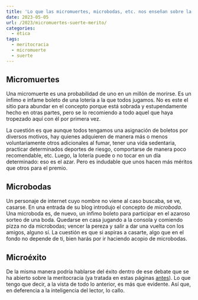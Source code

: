 ```yaml
---
title: 'Lo que las micromuertes, microbodas, etc. nos enseñan sobre la suerte y el mérito'
date: 2023-05-05
url: /2023/micromuertes-suerte-merito/
categories:
  - ética
tags:
  - meritocracia
  - micromuerte
  - suerte
---
```


## Micromuertes

Una micromuerte es una probabilidad de uno en un millón de morirse. Es un ínfimo e infame boleto de una lotería a la que todos jugamos. No es este el sitio para abundar en el concepto porque está sobrada y estupendamente hecho en otras partes, pero se lo recomiendo a todo aquel que haya tropezado aquí con él por primera vez.

La cuestión es que aunque todos tengamos una asignación de boletos por diversos motivos, hay quienes adquieren de manera más o menos voluntariamente otros adicionales al fumar, tener una vida sedentaria, practicar determinados deportes de riesgo, comportarse de manera poco recomendable, etc. Luego, la lotería puede o no tocar en un día determinado: eso es el azar. Pero es indudable que unos hacen más méritos que otros para el premio.

## Microbodas

Un personaje de internet cuyo nombre no viene al caso buscaba, se ve, casarse. En una entrada de su blog introdujo el concepto de _microboda_. Una microboda es, de nuevo, un ínfimo boleto para participar en el azaroso sorteo de una boda. Quedarse en casa jugando a la consola y comiendo pizza no da microbodas; vencer la pereza y salir a dar una vuelta con los amigos, alguno sí. La cuestión es que si aspiras a casarte, algo que en el fondo no depende de ti, bien harás por ir haciendo acopio de microbodas.

## Microéxito

De la misma manera podría hablarse del éxito dentro de ese debate que se ha abierto sobre la meritocracia (ya tratada en estas páginas
[antes](/tags/meritocracia/)). Lo que tengo que decir, a la vista de todo lo anterior, es más que evidente. Así que, en deferencia a la inteligencia del lector, lo callo.

